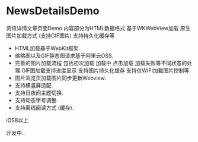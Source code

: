 # NewsDetailsDemo
资讯详情文章页面Demo 内容部分为HTML数据格式 基于WKWebView加载 原生图片加载方式 (支持GIF图片) 支持持久化缓存等

- HTML加载基于WebKit框架.
- 缩略图以及GIF静态图请求基于阿里云OSS.
- 完善的图片加载流程 包括初次加载 加载中 点击加载 加载失败等不同状态的处理 GIF图加载支持进度显示 支持图片持久化缓存 支持仅WIFI加载图片控制等.
- 图片浏览页加载图片同步更新Webview.
- 支持横竖屏适配.
- 支持日夜间主题切换.
- 支持动态字号调整.
- 支持离线阅读方式 (缓存).

iOS8以上

开发中..
